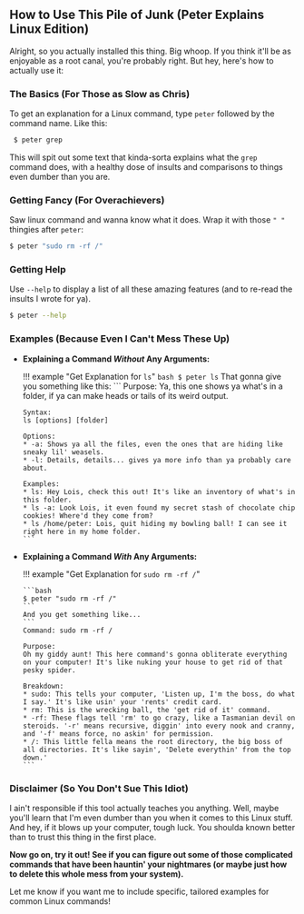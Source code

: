 ## How to Use This Pile of Junk (Peter Explains Linux Edition)

Alright, so you actually installed this thing. Big whoop. If you think it'll be as enjoyable as a root canal, you're probably right. But hey, here's how to actually use it:

### The Basics (For Those as Slow as Chris)

To get an explanation for a Linux command, type `peter` followed by the command name. Like this:

```bash
 $ peter grep
```

This will spit out some text that kinda-sorta explains what the `grep` command does, with a healthy dose of insults and comparisons to things even dumber than you are.

### Getting Fancy (For Overachievers)

Saw linux command and wanna know what it does. Wrap it with those `" "` thingies after `peter`:


```bash
$ peter "sudo rm -rf /"
```

### Getting Help
Use `--help` to display a list of all these amazing features (and to re-read the insults I wrote for ya).

```bash
$ peter --help
```

### Examples (Because Even I Can't Mess These Up)

-   **Explaining a Command _Without_ Any Arguments:**

    !!! example "Get Explanation for `ls`"
        ``` bash
        $ peter ls
        ```
        That gonna give you something like this:
        ```
        Purpose:
        Ya, this one shows ya what's in a folder, if ya can make heads or tails of its weird output.

        Syntax:
        ls [options] [folder]

        Options:
        * -a: Shows ya all the files, even the ones that are hiding like sneaky lil' weasels.
        * -l: Details, details... gives ya more info than ya probably care about.

        Examples:
        * ls: Hey Lois, check this out! It's like an inventory of what's in this folder.
        * ls -a: Look Lois, it even found my secret stash of chocolate chip cookies! Where'd they come from?
        * ls /home/peter: Lois, quit hiding my bowling ball! I can see it right here in my home folder.
        ```

-   **Explaining a Command _With_ Any Arguments:**

    !!! example "Get Explanation for `sudo rm -rf /`"

        ```bash
        $ peter "sudo rm -rf /"
        ```
        And you get something like...
        ```
        Command: sudo rm -rf /

        Purpose:
        Oh my giddy aunt! This here command's gonna obliterate everything on your computer! It's like nuking your house to get rid of that pesky spider.

        Breakdown:
        * sudo: This tells your computer, 'Listen up, I'm the boss, do what I say.' It's like usin' your 'rents' credit card.
        * rm: This is the wrecking ball, the 'get rid of it' command.
        * -rf: These flags tell 'rm' to go crazy, like a Tasmanian devil on steroids. '-r' means recursive, diggin' into every nook and cranny, and '-f' means force, no askin' for permission.
        * /: This little fella means the root directory, the big boss of all directories. It's like sayin', 'Delete everythin' from the top down.'
        ```

### Disclaimer (So You Don't Sue This Idiot)

I ain't responsible if this tool actually teaches you anything. Well, maybe you'll learn that I'm even dumber than you when it comes to this Linux stuff. And hey, if it blows up your computer, tough luck. You shoulda known better than to trust this thing in the first place.

**Now go on, try it out! See if you can figure out some of those complicated commands that have been hauntin' your nightmares (or maybe just how to delete this whole mess from your system).**

Let me know if you want me to include specific, tailored examples for common Linux commands!
